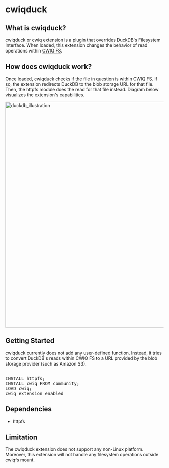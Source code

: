 # cwiqduck

## What is cwiqduck?
cwiqduck or cwiq extension is a plugin that overrides DuckDB's Filesystem Interface. When loaded, this extension changes the behavior of read operations within [CWIQ FS](https://www.codewilling.com/product/cwiq-fs/).

## How does cwiqduck work?
Once loaded, cwiqduck checks if the file in question is within CWIQ FS. If so, the extension redirects DuckDB to the blob storage URL for that file. Then, the httpfs module does the read for that file instead. Diagram below visualizes the extension's capabilities.

<img width="1238" height="715" alt="duckdb_illustration" src="https://github.com/user-attachments/assets/4ca55517-d811-45be-849e-84251856e559" />

## Getting Started
cwiqduck currently does not add any user-defined function. Instead, it tries to convert DuckDB's reads within CWIQ FS to a URL provided by the blob storage provider (such as Amazon S3).

<pre> 
INSTALL httpfs;
INSTALL cwiq FROM community;
LOAD cwiq;
cwiq extension enabled
</pre>

## Dependencies
- httpfs

## Limitation
The cwiqduck extension does not support any non-Linux platform. Moreover, this extension will not handle any filesystem operations outside cwiqfs mount.

